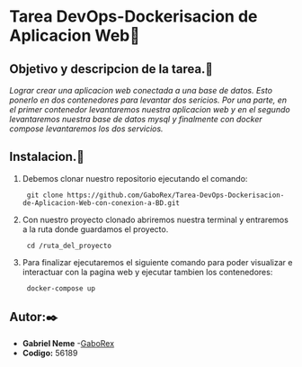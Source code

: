# Tarea DevOps-Dockerisacion de Aplicacion Web🐋
## Objetivo y descripcion de la tarea.📌
_Lograr crear una aplicacion web conectada a una base de datos. Esto ponerlo en dos contenedores para levantar dos sericios. Por una parte, en el primer contenedor levantaremos nuestra aplicacion web y en el segundo levantaremos nuestra base de datos mysql y finalmente con docker compose levantaremos los dos servicios._

## Instalacion.🔧

1. Debemos clonar nuestro repositorio ejecutando el comando:

        git clone https://github.com/GaboRex/Tarea-DevOps-Dockerisacion-de-Aplicacion-Web-con-conexion-a-BD.git

2. Con nuestro proyecto clonado abriremos nuestra terminal y entraremos a la ruta donde guardamos el proyecto.        

        cd /ruta_del_proyecto

3. Para finalizar ejecutaremos el siguiente comando para poder visualizar e interactuar con la pagina web y ejecutar tambien los contenedores:

        docker-compose up


## Autor:✒️

* **Gabriel Neme** -[GaboRex](https://github.com/GaboRex)
* **Codigo:** 56189
